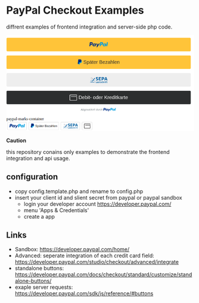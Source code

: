 # PayPal Checkout Examples

diffrent examples of frontend integration and server-side php code.

![image](image.png)

**Caution**

this repository conains only examples to demonstrate the frontend integration and api usage.

## configuration

- copy config.template.php and rename to config.php
- insert your client id and slient secret from paypal or paypal sandbox
  - login your developer account https://developer.paypal.com/
  - menu 'Apps & Credentials'
  - create a app

## Links

- Sandbox: https://developer.paypal.com/home/
- Advanced: seperate integration of each credit card field: https://developer.paypal.com/studio/checkout/advanced/integrate
- standalone buttons: https://developer.paypal.com/docs/checkout/standard/customize/standalone-buttons/
- exaple server requests: https://developer.paypal.com/sdk/js/reference/#buttons